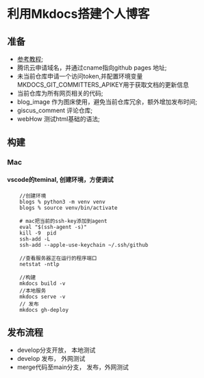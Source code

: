 # 利用Mkdocs搭建个人博客
## 准备
- [参考教程](https://squidfunk.github.io/mkdocs-material/);
-  腾讯云申请域名，并通过cname指向github pages 地址;
-  未当前仓库申请一个访问token,并配置环境变量MKDOCS_GIT_COMMITTERS_APIKEY用于获取文档的更新信息
- 当前仓库为所有网页相关的代码;
- blog_image 作为图床使用，避免当前仓库冗余，额外增加发布时间;
- giscus_comment 评论仓库;
- webHow 测试html基础的语法;


## 构建
### Mac
####  vscode的teminal, 创建环境，方便调试

~~~
    //创建环境
    blogs % python3 -m venv venv 
    blogs % source venv/bin/activate

    # mac把当前的ssh-key添加到agent
    eval "$(ssh-agent -s)"
    kill -9  pid
    ssh-add -L
    ssh-add --apple-use-keychain ~/.ssh/github   

    //查看服务器正在运行的程序端口
    netstat -ntlp 

    //构建
    mkdocs build -v
    //本地服务
    mkdocs serve -v
    // 发布
    mkdocs gh-deploy

~~~

## 发布流程
- develop分支开放， 本地测试
- develop 发布， 外网测试
- merge代码至main分支， 发布，外网测试
 